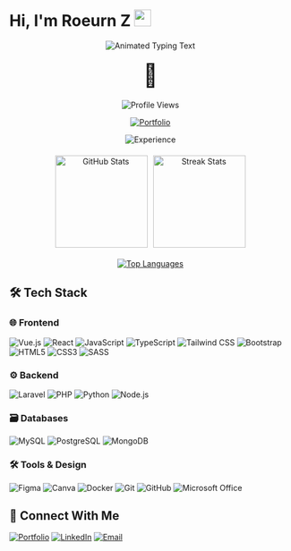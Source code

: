 # Hi, I'm Roeurn Z <img src="https://media.giphy.com/media/hvRJCLFzcasrR4ia7z/giphy.gif" width="30px">

<div align="center">

<!-- Animated GIF Banner -->
<img src="https://readme-typing-svg.demolab.com?font=Fira+Code&weight=600&size=28&duration=3000&pause=1000&color=FFA500&background=FFFFFF00&center=true&vCenter=true&width=500&height=60&lines=Hi%2C+I'm+Roeurn+Z+%F0%9F%99%BF%E2%80%8D%E2%99%82%EF%B8%8F;Full-Stack+Developer;Open+Source+Contributor;Tech+Enthusiast" alt="Animated Typing Text">

<!-- Animated Emoji Wave -->
<div style="font-size: 40px; margin: 20px 0;">
  <span style="display: inline-block; animation: wave 2s infinite;">👋</span>
</div>



<!-- Floating Profile View Counter -->
<p align="center" class="float">
  <img src="https://komarev.com/ghpvc/?username=roeurnz&label=Profile+Views&color=orange&style=flat" alt="Profile Views">
</p>

</div>

<div align="center">

<!-- Clickable Animated Header -->
<a href="https://roeurnz.sinctuze.info" target="_blank">
  <img src="https://readme-typing-svg.demolab.com?font=Roboto+Slab&weight=600&size=22&duration=2500&pause=500&color=FFA500&background=FFFFFF00&width=500&height=50&lines=Full-Stack+Developer+%7C;Portfolio%3A+roeurnz.sinctuze.info" alt="Portfolio">
</a>

<!-- Dynamic Years Badge (GitHub Action will update this) -->
![Experience](https://img.shields.io/badge/Code_Experience-2023--2025-brightgreen?style=flat&logo=javascript)

<!-- GitHub Stats Cards -->
<div style="display: flex; flex-wrap: wrap; justify-content: center; gap: 10px; margin: 20px 0;">
  <a href="https://github.com/roeurnz" target="_blank">
    <img src="https://github-readme-stats.vercel.app/api?username=roeurnz&show_icons=true&theme=radical&hide_border=true" height="165" alt="GitHub Stats">
  </a>
  <a href="https://github.com/roeurnz?tab=repositories" target="_blank">
    <img src="https://streak-stats.demolab.com/?user=roeurnz&theme=radical&hide_border=true" height="165" alt="Streak Stats">
  </a>
</div>

<!-- Top Languages -->
<a href="https://github.com/roeurnz?tab=repositories" target="_blank">
  <img src="https://github-readme-stats.vercel.app/api/top-langs/?username=roeurnz&layout=compact&theme=radical&hide_border=true" alt="Top Languages">
</a>

</div>


## 🛠️ Tech Stack  

### **🌐 Frontend**  
![Vue.js](https://img.shields.io/badge/Vue.js-4FC08D?style=flat&logo=vuedotjs&logoColor=white)
![React](https://img.shields.io/badge/React-20232A?style=flat&logo=react&logoColor=61DAFB)
![JavaScript](https://img.shields.io/badge/JavaScript-F7DF1E?style=flat&logo=javascript&logoColor=black)
![TypeScript](https://img.shields.io/badge/TypeScript-3178C6?style=flat&logo=typescript&logoColor=white)
![Tailwind CSS](https://img.shields.io/badge/Tailwind_CSS-06B6D4?style=flat&logo=tailwind-css&logoColor=white)
![Bootstrap](https://img.shields.io/badge/Bootstrap-7952B3?style=flat&logo=bootstrap&logoColor=white)
![HTML5](https://img.shields.io/badge/HTML5-E34F26?style=flat&logo=html5&logoColor=white)
![CSS3](https://img.shields.io/badge/CSS3-1572B6?style=flat&logo=css3&logoColor=white)
![SASS](https://img.shields.io/badge/SASS-hotpink.svg?style=flat&logo=SASS&logoColor=white)

### **⚙️ Backend**  
![Laravel](https://img.shields.io/badge/Laravel-FF2D20?style=flat&logo=laravel&logoColor=white)
![PHP](https://img.shields.io/badge/PHP-777BB4?style=flat&logo=php&logoColor=white)
![Python](https://img.shields.io/badge/Python-3776AB?style=flat&logo=python&logoColor=white)
![Node.js](https://img.shields.io/badge/Node.js-339933?style=flat&logo=nodedotjs&logoColor=white)

### **🗃️ Databases**  
![MySQL](https://img.shields.io/badge/MySQL-4479A1?style=flat&logo=mysql&logoColor=white)
![PostgreSQL](https://img.shields.io/badge/PostgreSQL-4169E1?style=flat&logo=postgresql&logoColor=white)
![MongoDB](https://img.shields.io/badge/MongoDB-47A248?style=flat&logo=mongodb&logoColor=white)

### **🛠️ Tools & Design**  
![Figma](https://img.shields.io/badge/Figma-F24E1E?style=flat&logo=figma&logoColor=white)
![Canva](https://img.shields.io/badge/Canva-%2300C4CC.svg?style=flat&logo=Canva&logoColor=white)
![Docker](https://img.shields.io/badge/Docker-2496ED?style=flat&logo=docker&logoColor=white)
![Git](https://img.shields.io/badge/Git-F05032?style=flat&logo=git&logoColor=white)
![GitHub](https://img.shields.io/badge/GitHub-181717?style=flat&logo=github&logoColor=white)
![Microsoft Office](https://img.shields.io/badge/Microsoft_Office-D83B01?style=flat&logo=microsoft-office&logoColor=white)

## 🔗 Connect With Me
[![Portfolio](https://img.shields.io/badge/Portfolio-FFA500?style=for-the-badge)](https://roeurnz.sinctuze.info)
[![LinkedIn](https://img.shields.io/badge/LinkedIn-0A66C2?style=for-the-badge&logo=linkedin&logoColor=white)](https://linkedin.com/in/roeurnkaki)
[![Email](https://img.shields.io/badge/Email-EA4335?style=for-the-badge&logo=gmail&logoColor=white)](mailto:roeurnkaki@gmail.com)
